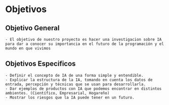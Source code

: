 # Objetivos

## Objetivo General
    - El objetivo de nuestro proyecto es hacer una investigacion sobre IA para dar a conocer su importancia en el futuro de la programación y el mundo en que vivimos 
## Objetivos Especificos
    - Definir el concepto de IA de una forma simple y entendible.
    - Explicar la estructura de la IA, tomando en cuenta los datos de entrada, percepción y técnicas que se usan para desarrollarla.
    - Dar ejemplos de productos con IA que podemos encontrar en distintos ambientes. (Científico, Empresarial, Hogareño)
    - Mostrar los riesgos que la IA puede tener en un futuro.